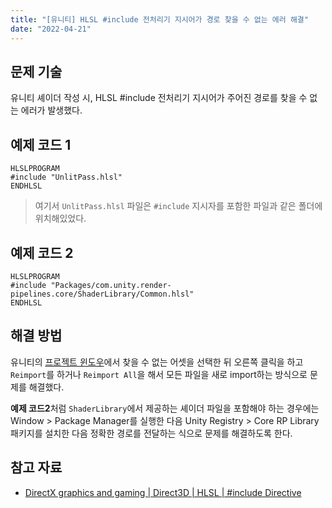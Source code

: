 ```yaml
---
title: "[유니티] HLSL #include 전처리기 지시어가 경로 찾을 수 없는 에러 해결"
date: "2022-04-21"
---
```


## 문제 기술

유니티 셰이더 작성 시, HLSL #include 전처리기 지시어가 주어진 경로를 찾을 수 없는 에러가 발생했다.

## 예제 코드 1

```hlsl
HLSLPROGRAM
#include "UnlitPass.hlsl"
ENDHLSL
```

> 여기서 `UnlitPass.hlsl` 파일은 `#include` 지시자를 포함한 파일과 같은 폴더에 위치해있었다.

## 예제 코드 2

```hlsl
HLSLPROGRAM
#include "Packages/com.unity.render-pipelines.core/ShaderLibrary/Common.hlsl"
ENDHLSL
```

## 해결 방법

유니티의 [프로젝트 윈도우](https://docs.unity3d.com/Manual/ProjectView.html)에서 찾을 수 없는 어셋을 선택한 뒤 오른쪽 클릭을 하고 `Reimport`를 하거나 `Reimport All`을 해서 모든 파일을 새로 import하는 방식으로 문제를 해결했다.

**예제 코드2**처럼 `ShaderLibrary`에서 제공하는 셰이더 파일을 포함해야 하는 경우에는 Window > Package Manager를 실행한 다음 Unity Registry > Core RP Library 패키지를 설치한 다음 정확한 경로를 전달하는 식으로 문제를 해결하도록 한다.

## 참고 자료

- [DirectX graphics and gaming | Direct3D | HLSL | #include Directive](https://docs.microsoft.com/en-us/windows/win32/direct3dhlsl/dx-graphics-hlsl-appendix-pre-include)
